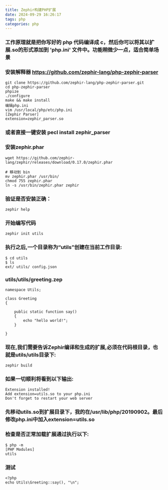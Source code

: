 ```yaml
---
title: Zephir构建PHP扩展
date: 2024-09-29 16:26:17
tags: php
categories: php
---
```

### 工作原理就是把你写好的 php 代码编译成 c，然后你可以将其以扩展.so的形式添加到 'php.ini' 文件中。功能稍微少一点，适合简单场景
### 安装解释器 https://github.com/zephir-lang/php-zephir-parser
```
git clone https://github.com/zephir-lang/php-zephir-parser.git
cd php-zephir-parser
phpize
./configure
make && make install
编辑php.ini
vim /usr/local/php/etc/php.ini
[Zephir Parser]
extension=zephir_parser.so
```
### 或者直接一键安装 pecl install zephir_parser
### 安装zephir.phar
```
wget https://github.com/zephir-lang/zephir/releases/download/0.17.0/zephir.phar

# 移动到 bin
mv zephir.phar /usr/bin/
chmod 755 zephir.phar
ln -s /usr/bin/zephir.phar zephir
```
### 验证是否安装正确：
```
zephir help
```
### 开始编写代码
```
zephir init utils
```
### 执行之后,一个目录称为“utils”创建在当前工作目录:
```
$ cd utils
$ ls
ext/ utils/ config.json
```
### utils/utils/greeting.zep
```
namespace Utils;

class Greeting
{

    public static function say()
    {
        echo "hello world!";
    }

}
```
### 现在,我们需要告诉Zephir编译和生成的扩展,必须在代码根目录，也就是utils/utils目录下:
```
zephir build
```
### 如果一切顺利将看到以下输出:
```
Extension installed!
Add extension=utils.so to your php.ini
Don't forget to restart your web server
```
### 先移动utils.so到扩展目录下，我的在/usr/lib/php/20190902。最后修改php.ini中加入extension=utils.so

### 检查是否正常加载扩展通过执行以下:
```
$ php -m
[PHP Modules]
utils
```
### 测试
```
<?php
echo Utils\Greeting::say(), "\n";
```
